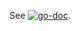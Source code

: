 See [![go-doc](https://godoc.org/github.com/Mintegral-official/mtggokit/metrics/elasticsearch/client_golang/elasticsearch?status.svg)](https://godoc.org/github.com/Mintegral-official/mtggokit/metrics/elasticsearch/client_golang/elasticsearch).
